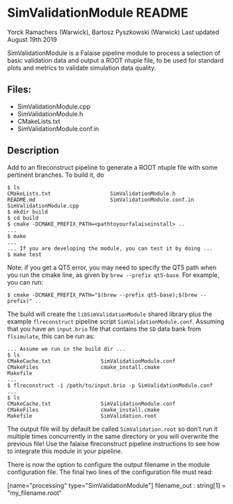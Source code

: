 # SimValidationModule README

Yorck Ramachers (Warwick), Bartosz Pyszkowski (Warwick)
Last updated August 19th 2019

SimValidationModule is a Falaise pipeline module to process a selection of basic validation data and output a ROOT ntuple file, to be used for standard plots and metrics to validate simulation data quality.  

## Files:

- SimValidationModule.cpp
- SimValidationModule.h
- CMakeLists.txt
- SimValidationModule.conf.in


## Description

Add to an flreconstruct pipeline to generate a ROOT ntuple file with some pertinent branches. To build it, do

``` console
$ ls
CMakeLists.txt                   SimValidationModule.h
README.md                        SimValidationModule.conf.in
SimValidationModule.cpp
$ mkdir build
$ cd build
$ cmake -DCMAKE_PREFIX_PATH=<pathtoyourfalaiseinstall> ..
...
$ make
...
... If you are developing the module, you can test it by doing ...
$ make test
```

Note: if you get a QT5 error, you may need to specify the QT5 path when you run the cmake line, as given by `brew --prefix qt5-base`. For example, you can run:
``` console
$ cmake -DCMAKE_PREFIX_PATH="$(brew --prefix qt5-base);$(brew --prefix)" ..
``` 

The build will create the `libSimValidationModule` shared library plus the example `flreconstruct` pipeline
script `SimValidationModule.conf`. Assuming that you have an `input.brio` file that contains
the `SD` data bank from `flsimulate`, this can be run as:

``` console
... Assume we run in the build dir ...
$ ls
CMakeCache.txt                SimValidationModule.conf
CMakeFiles                    cmake_install.cmake
Makefile
...
$ flreconstruct -i /path/to/input.brio -p SimValidationModule.conf
...
$ ls
CMakeCache.txt                SimValidationModule.conf
CMakeFiles                    cmake_install.cmake
Makefile                      SimValidation.root
```

The output file will by default be called `SimValidation.root` so don’t run it multiple times concurrently in the same directory
or you will overwrite the previous file! Use the falaise flreconstruct pipeline instructions to see how to integrate this module in your pipeline.

There is now the option to configure the output filename in the module configuration file.
The final two lines of the configuration file must read:

[name="processing" type="SimValidationModule"]
filename_out : string[1] = "my_filename.root"

